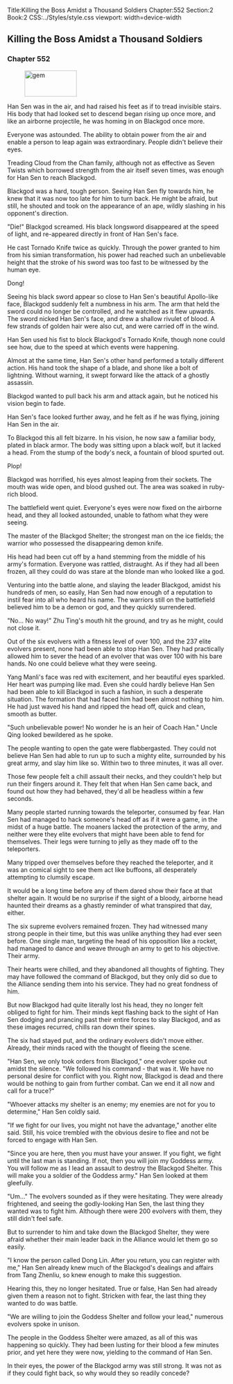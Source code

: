 Title:Killing the Boss Amidst a Thousand Soldiers 
Chapter:552 
Section:2 
Book:2 
CSS:../Styles/style.css 
viewport: width=device-width
  
## Killing the Boss Amidst a Thousand Soldiers
### Chapter 552 
<figure>
	<img src="../Images/gem.gif" alt="gem" id="gem" width="120" height="60" />
</figure>
  

  
  Han Sen was in the air, and had raised his feet as if to tread invisible stairs. His body that had looked set to descend began rising up once more, and like an airborne projectile, he was homing in on Blackgod once more.

Everyone was astounded. The ability to obtain power from the air and enable a person to leap again was extraordinary. People didn't believe their eyes.

Treading Cloud from the Chan family, although not as effective as Seven Twists which borrowed strength from the air itself seven times, was enough for Han Sen to reach Blackgod.

Blackgod was a hard, tough person. Seeing Han Sen fly towards him, he knew that it was now too late for him to turn back. He might be afraid, but still, he shouted and took on the appearance of an ape, wildly slashing in his opponent's direction.

"Die!" Blackgod screamed. His black longsword disappeared at the speed of light, and re-appeared directly in front of Han Sen's face.

He cast Tornado Knife twice as quickly. Through the power granted to him from his simian transformation, his power had reached such an unbelievable height that the stroke of his sword was too fast to be witnessed by the human eye.

Dong!

Seeing his black sword appear so close to Han Sen's beautiful Apollo-like face, Blackgod suddenly felt a numbness in his arm. The arm that held the sword could no longer be controlled, and he watched as it flew upwards. The sword nicked Han Sen's face, and drew a shallow rivulet of blood. A few strands of golden hair were also cut, and were carried off in the wind.

Han Sen used his fist to block Blackgod's Tornado Knife, though none could see how, due to the speed at which events were happening.

Almost at the same time, Han Sen's other hand performed a totally different action. His hand took the shape of a blade, and shone like a bolt of lightning. Without warning, it swept forward like the attack of a ghostly assassin.

Blackgod wanted to pull back his arm and attack again, but he noticed his vision begin to fade.

Han Sen's face looked further away, and he felt as if he was flying, joining Han Sen in the air.

To Blackgod this all felt bizarre. In his vision, he now saw a familiar body, plated in black armor. The body was sitting upon a black wolf, but it lacked a head. From the stump of the body's neck, a fountain of blood spurted out.

Plop!

Blackgod was horrified, his eyes almost leaping from their sockets. The mouth was wide open, and blood gushed out. The area was soaked in ruby-rich blood.

The battlefield went quiet. Everyone's eyes were now fixed on the airborne head, and they all looked astounded, unable to fathom what they were seeing.

The master of the Blackgod Shelter; the strongest man on the ice fields; the warrior who possessed the disappearing demon knife.

His head had been cut off by a hand stemming from the middle of his army's formation. Everyone was rattled, distraught. As if they had all been frozen, all they could do was stare at the blonde man who looked like a god.

Venturing into the battle alone, and slaying the leader Blackgod, amidst his hundreds of men, so easily, Han Sen had now enough of a reputation to instil fear into all who heard his name. The warriors still on the battlefield believed him to be a demon or god, and they quickly surrendered.

"No... No way!" Zhu Ting's mouth hit the ground, and try as he might, could not close it.

Out of the six evolvers with a fitness level of over 100, and the 237 elite evolvers present, none had been able to stop Han Sen. They had practically allowed him to sever the head of an evolver that was over 100 with his bare hands. No one could believe what they were seeing.

Yang Manli's face was red with excitement, and her beautiful eyes sparkled. Her heart was pumping like mad. Even she could hardly believe Han Sen had been able to kill Blackgod in such a fashion, in such a desperate situation. The formation that had faced him had been almost nothing to him. He had just waved his hand and ripped the head off, quick and clean, smooth as butter.

"Such unbelievable power! No wonder he is an heir of Coach Han." Uncle Qing looked bewildered as he spoke.

The people wanting to open the gate were flabbergasted. They could not believe Han Sen had able to run up to such a mighty elite, surrounded by his great army, and slay him like so. Within two to three minutes, it was all over.

Those few people felt a chill assault their necks, and they couldn't help but run their fingers around it. They felt that when Han Sen came back, and found out how they had behaved, they'd all be headless within a few seconds.

Many people started running towards the teleporter, consumed by fear. Han Sen had managed to hack someone's head off as if it were a game, in the midst of a huge battle. The moaners lacked the protection of the army, and neither were they elite evolvers that might have been able to fend for themselves. Their legs were turning to jelly as they made off to the teleporters.

Many tripped over themselves before they reached the teleporter, and it was an comical sight to see them act like buffoons, all desperately attempting to clumsily escape.

It would be a long time before any of them dared show their face at that shelter again. It would be no surprise if the sight of a bloody, airborne head haunted their dreams as a ghastly reminder of what transpired that day, either.

The six supreme evolvers remained frozen. They had witnessed many strong people in their time, but this was unlike anything they had ever seen before. One single man, targeting the head of his opposition like a rocket, had managed to dance and weave through an army to get to his objective. Their army.

Their hearts were chilled, and they abandoned all thoughts of fighting. They may have followed the command of Blackgod, but they only did so due to the Alliance sending them into his service. They had no great fondness of him.

But now Blackgod had quite literally lost his head, they no longer felt obliged to fight for him. Their minds kept flashing back to the sight of Han Sen dodging and prancing past their entire forces to slay Blackgod, and as these images recurred, chills ran down their spines.

The six had stayed put, and the ordinary evolvers didn't move either. Already, their minds raced with the thought of fleeing the scene.

"Han Sen, we only took orders from Blackgod," one evolver spoke out amidst the silence. "We followed his command - that was it. We have no personal desire for conflict with you. Right now, Blackgod is dead and there would be nothing to gain from further combat. Can we end it all now and call for a truce?"

"Whoever attacks my shelter is an enemy; my enemies are not for you to determine," Han Sen coldly said.

"If we fight for our lives, you might not have the advantage," another elite said. Still, his voice trembled with the obvious desire to flee and not be forced to engage with Han Sen.

"Since you are here, then you must have your answer. If you fight, we fight until the last man is standing. If not, then you will join my Goddess army. You will follow me as I lead an assault to destroy the Blackgod Shelter. This will make you a soldier of the Goddess army." Han Sen looked at them gleefully.

"Um..." The evolvers sounded as if they were hesitating. They were already frightened, and seeing the godly-looking Han Sen, the last thing they wanted was to fight him. Although there were 200 evolvers with them, they still didn't feel safe.

But to surrender to him and take down the Blackgod Shelter, they were afraid whether their main leader back in the Alliance would let them go so easily.

"I know the person called Dong Lin. After you return, you can register with me," Han Sen already knew much of the Blackgod's dealings and affairs from Tang Zhenliu, so knew enough to make this suggestion.

Hearing this, they no longer hesitated. True or false, Han Sen had already given them a reason not to fight. Stricken with fear, the last thing they wanted to do was battle.

"We are willing to join the Goddess Shelter and follow your lead," numerous evolvers spoke in unison.

The people in the Goddess Shelter were amazed, as all of this was happening so quickly. They had been lusting for their blood a few minutes prior, and yet here they were now, yielding to the command of Han Sen.

In their eyes, the power of the Blackgod army was still strong. It was not as if they could fight back, so why would they so readily concede?
